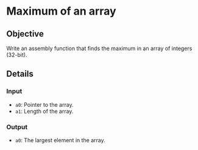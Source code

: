 # Maximum of an array

## Objective
Write an assembly function that finds the maximum in an array of integers (32-bit).

## Details

### Input
- `a0`: Pointer to the array.
- `a1`: Length of the array.
### Output
- `a0`: The largest element in the array.





